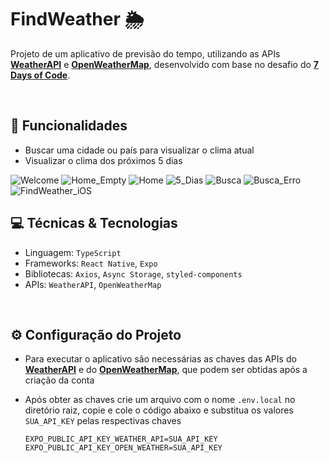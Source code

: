 # FindWeather 🌦 
Projeto de um aplicativo de previsão do tempo, utilizando as APIs [**WeatherAPI**](https://www.weatherapi.com/) e [**OpenWeatherMap**](https://openweathermap.org/), desenvolvido com base no desafio do [**7 Days of Code**](https://7daysofcode.io/matricula/react-native-expo). 

<br>

## 📱 Funcionalidades

* Buscar uma cidade ou país para visualizar o clima atual
* Visualizar o clima dos próximos 5 dias
  
![Welcome](https://github.com/user-attachments/assets/90f57e2c-1d70-4c70-9207-7bb6833d3cc8)
![Home_Empty](https://github.com/user-attachments/assets/90e04d4b-7ed3-4d57-a8ee-71861b188dca)
![Home](https://github.com/user-attachments/assets/f1837d64-f5d2-4f85-aed2-e21948948a15)
![5_Dias](https://github.com/user-attachments/assets/e3bedf19-1948-4ffd-b375-e8c53b4ed119)
![Busca](https://github.com/user-attachments/assets/497da905-24de-4dd8-a242-eedfa54dfd83)
![Busca_Erro](https://github.com/user-attachments/assets/81661715-4573-4d8d-b9f9-2f5798780516)   
![FindWeather_iOS](https://github.com/user-attachments/assets/78d0aa73-9d16-40c9-b210-60139ee26d21)


## 💻 Técnicas & Tecnologias

* Linguagem: `TypeScript` 
* Frameworks: `React Native`, `Expo`
* Bibliotecas: `Axios`, `Async Storage`, `styled-components`
* APIs: `WeatherAPI`, `OpenWeatherMap`

<br>

## :gear: Configuração do Projeto

* Para executar o aplicativo são necessárias as chaves das APIs do [**WeatherAPI**](https://www.weatherapi.com/docs/#intro-getting-started) e do [**OpenWeatherMap**](https://openweathermap.org/), que podem ser obtidas após a criação da conta
* Após obter as chaves crie um arquivo com o nome `.env.local` no diretório raiz, copie e cole o código abaixo e substitua os valores `SUA_API_KEY` pelas respectivas chaves
  
   ```.env
   EXPO_PUBLIC_API_KEY_WEATHER_API=SUA_API_KEY
   EXPO_PUBLIC_API_KEY_OPEN_WEATHER=SUA_API_KEY
   ```
   
